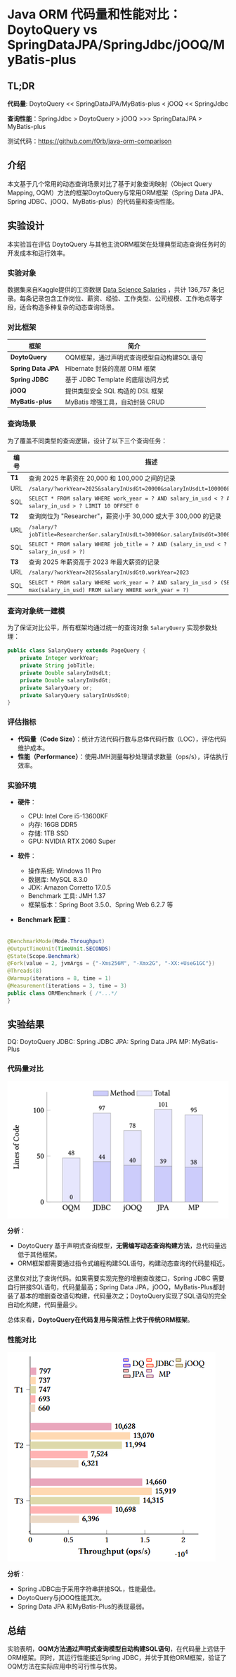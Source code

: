 # Java ORM 代码量和性能对比：DoytoQuery vs SpringDataJPA/SpringJdbc/jOOQ/MyBatis-plus

## TL;DR

**代码量**: DoytoQuery << SpringDataJPA/MyBatis-plus < jOOQ << SpringJdbc

**查询性能**：SpringJdbc > DoytoQuery > jOOQ >>> SpringDataJPA > MyBatis-plus

测试代码：https://github.com/f0rb/java-orm-comparison

## 介绍

本文基于几个常用的动态查询场景对比了基于对象查询映射（Object Query Mapping, OQM）方法的框架DoytoQuery与常用ORM框架（Spring
Data JPA、Spring JDBC、jOOQ、MyBatis-plus）的代码量和查询性能。

## 实验设计

本实验旨在评估 DoytoQuery 与其他主流ORM框架在处理典型动态查询任务时的开发成本和运行效率。

### 实验对象

数据集来自Kaggle提供的工资数据 [Data Science Salaries](https://www.kaggle.com/datasets/adilshamim8/salaries-for-data-science-jobs)
，共计 136,757 条记录。每条记录包含工作岗位、薪资、经验、工作类型、公司规模、工作地点等字段，适合构造多种复杂的动态查询场景。

### 对比框架

| 框架                  | 简介                       |
|---------------------|--------------------------|
| **DoytoQuery**      | OQM框架，通过声明式查询模型自动构建SQL语句 |
| **Spring Data JPA** | Hibernate 封装的高层 ORM 框架   |
| **Spring JDBC**     | 基于 JDBC Template 的底层访问方式 |
| **jOOQ**            | 提供类型安全 SQL 构造的 DSL 框架    |
| **MyBatis-plus**    | MyBatis 增强工具，自动封装 CRUD   |

### 查询场景

为了覆盖不同类型的查询逻辑，设计了以下三个查询任务：

| 编号     | 描述                                                                                                                         |
|--------|----------------------------------------------------------------------------------------------------------------------------|
| **T1** | 查询 2025 年薪资在 20,000 和 100,000 之间的记录                                                                                        
| URL    | `/salary/?workYear=2025&salaryInUsdGt=20000&salaryInUsdLt=100000&pageSize=10`                                              
| SQL    | `SELECT * FROM salary WHERE work_year = ? AND salary_in_usd < ? AND salary_in_usd > ? LIMIT 10 OFFSET 0`                   |
| **T2** | 查询岗位为 "Researcher"，薪资小于 30,000 或大于 300,000 的记录                                                                             
| URL    | `/salary/?jobTitle=Researcher&or.salaryInUsdLt=30000&or.salaryInUsdGt=300000&pageSize=10`                                  | 
| SQL    | `SELECT * FROM salary WHERE job_title = ? AND (salary_in_usd < ? OR salary_in_usd > ?)`                                    |
| **T3** | 查询 2025 年薪资高于 2023 年最大薪资的记录                                                                                                |    
| URL    | `/salary/?workYear=2025&salaryInUsdGt0.workYear=2023`                                                                      
| SQL    | `SELECT * FROM salary WHERE work_year = ? AND salary_in_usd > (SELECT max(salary_in_usd) FROM salary WHERE work_year = ?)` |

### 查询对象统一建模

为了保证对比公平，所有框架均通过统一的查询对象 `SalaryQuery` 实现参数处理：

```java
public class SalaryQuery extends PageQuery {
    private Integer workYear;
    private String jobTitle;
    private Double salaryInUsdLt;
    private Double salaryInUsdGt;
    private SalaryQuery or;
    private SalaryQuery salaryInUsdGt0;
}
```

### 评估指标

* **代码量（Code Size）**：统计方法代码行数与总体代码行数（LOC），评估代码维护成本。
* **性能（Performance）**：使用JMH测量每秒处理请求数量（ops/s），评估执行效率。

### 实验环境

* **硬件**：

    * CPU: Intel Core i5-13600KF
    * 内存: 16GB DDR5
    * 存储: 1TB SSD
    * GPU: NVIDIA RTX 2060 Super

* **软件**：

    * 操作系统: Windows 11 Pro
    * 数据库: MySQL 8.3.0
    * JDK: Amazon Corretto 17.0.5
    * Benchmark 工具: JMH 1.37
    * 框架版本：Spring Boot 3.5.0、Spring Web 6.2.7 等

* **Benchmark 配置**：

```java

@BenchmarkMode(Mode.Throughput)
@OutputTimeUnit(TimeUnit.SECONDS)
@State(Scope.Benchmark)
@Fork(value = 2, jvmArgs = {"-Xms256M", "-Xmx2G", "-XX:+UseG1GC"})
@Threads(8)
@Warmup(iterations = 8, time = 1)
@Measurement(iterations = 3, time = 3)
public class ORMBenchmark { /*...*/
}
```

## 实验结果

DQ: DoytoQuery
JDBC: Spring JDBC
JPA: Spring Data JPA
MP: MyBatis-Plus

### 代码量对比

![各框架方法代码量与总代码量对比](/assets/df4e2628-c710-4fa5-8a87-d52e1dd67d88.png)

**分析**：

* DoytoQuery 基于声明式查询模型，**无需编写动态查询构建方法**，总代码量远低于其他框架。
* ORM框架都需要通过指令式编程构建SQL语句，构建动态查询的代码量相近。

这里仅对比了查询代码。如果需要实现完整的增删查改接口，Spring JDBC 需要自行拼接SQL语句，代码量最高；Spring Data
JPA，jOOQ，MyBatis-Plus都封装了基本的增删查改语句构建，代码量次之；DoytoQuery实现了SQL语句的完全自动化构建，代码量最少。

总体来看，**DoytoQuery在代码复用与简洁性上优于传统ORM框架**。

### 性能对比

![各框架在 T1\~T3 中的吞吐量（ops/s）](/assets/adad0f8b-3d6a-4f6c-bea6-a629523007e3.png)

**分析**：

* Spring JDBC由于采用字符串拼接SQL，性能最佳。
* DoytoQuery与jOOQ性能其次。
* Spring Data JPA 和MyBatis-Plus的表现最弱。

## 总结

实验表明，**OQM方法通过声明式查询模型自动构建SQL语句**，在代码量上远低于ORM框架。同时，其运行性能接近Spring
JDBC，并优于其他ORM框架，验证了OQM方法在实际应用中的可行性与优势。
